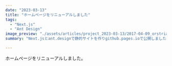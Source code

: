 ```yaml
---
date: "2023-03-13"
title: "ホームページをリニューアルしました"
tags:
  - "Next.js"
  - "Ant Design"
image_preview: "./assets/articles/project_2023-03-13/2017-04-09_orstria_panorama.jpg"
summary: "Next.jsとant.designで静的サイトを作りgithub.pages.ioで公開しました"

---
```


ホームページをリニューアルしました。
